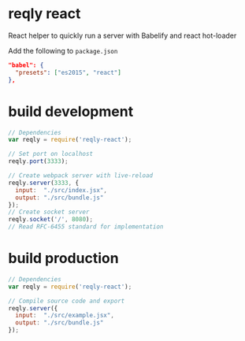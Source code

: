 # reqly react
React helper to quickly run a server with Babelify and react hot-loader

Add the following to `package.json`

```json
"babel": {
  "presets": ["es2015", "react"]
},
```

# build development
```javascript
// Dependencies
var reqly = require('reqly-react');

// Set port on localhost
reqly.port(3333);

// Create webpack server with live-reload
reqly.server(3333, {
  input:  "./src/index.jsx",
  output: "./src/bundle.js"
});
// Create socket server
reqly.socket('/', 8080);
// Read RFC-6455 standard for implementation      
```

# build production
```javascript
// Dependencies
var reqly = require('reqly-react');

// Compile source code and export
reqly.server({
  input:  "./src/example.jsx",
  output: "./src/bundle.js"
});
```
